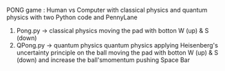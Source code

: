 PONG game : Human vs Computer with classical physics and quantum physics with two Python code and PennyLane

1) Pong.py  -> classical physics moving the pad with botton W (up) & S (down)
2) QPong.py -> quantum physics quantum physics applying Heisenberg's uncertainty principle on the ball moving the pad with botton W (up) & S (down) and increase the ball'smomentum pushing Space Bar
